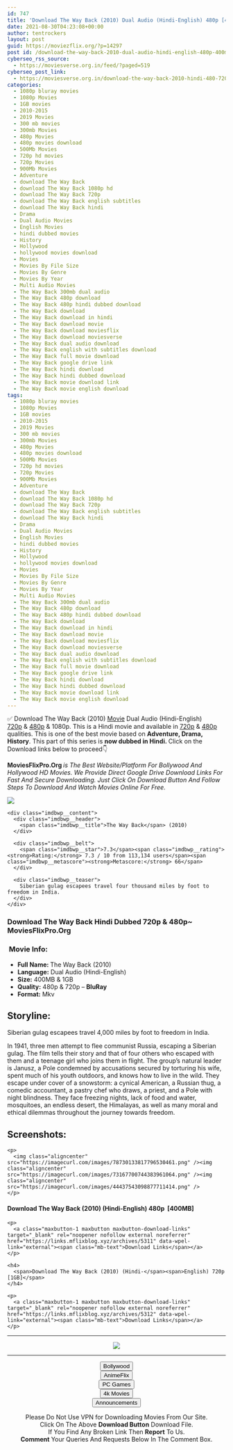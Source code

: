 ```yaml
---
id: 747
title: 'Download The Way Back (2010) Dual Audio (Hindi-English) 480p [400MB] || 720p [1GB]'
date: 2021-08-30T04:23:08+00:00
author: tentrockers
layout: post
guid: https://moviezflix.org/?p=14297
post id: /download-the-way-back-2010-dual-audio-hindi-english-480p-400mb-720p-1gb/
cyberseo_rss_source:
  - https://moviesverse.org.in/feed/?paged=519
cyberseo_post_link:
  - https://moviesverse.org.in/download-the-way-back-2010-hindi-480-720p/
categories:
  - 1080p bluray movies
  - 1080p Movies
  - 1GB movies
  - 2010-2015
  - 2019 Movies
  - 300 mb movies
  - 300mb Movies
  - 480p Movies
  - 480p movies download
  - 500Mb Movies
  - 720p hd movies
  - 720p Movies
  - 900Mb Movies
  - Adventure
  - download The Way Back
  - download The Way Back 1080p hd
  - download The Way Back 720p
  - download The Way Back english subtitles
  - download The Way Back hindi
  - Drama
  - Dual Audio Movies
  - English Movies
  - hindi dubbed movies
  - History
  - Hollywood
  - hollywood movies download
  - Movies
  - Movies By File Size
  - Movies By Genre
  - Movies By Year
  - Multi Audio Movies
  - The Way Back 300mb dual audio
  - The Way Back 480p download
  - The Way Back 480p hindi dubbed download
  - The Way Back download
  - The Way Back download in hindi
  - The Way Back download movie
  - The Way Back download moviesflix
  - The Way Back download moviesverse
  - The Way Back dual audio download
  - The Way Back english with subtitles download
  - The Way Back full movie download
  - The Way Back google drive link
  - The Way Back hindi download
  - The Way Back hindi dubbed download
  - The Way Back movie download link
  - The Way Back movie english download
tags:
  - 1080p bluray movies
  - 1080p Movies
  - 1GB movies
  - 2010-2015
  - 2019 Movies
  - 300 mb movies
  - 300mb Movies
  - 480p Movies
  - 480p movies download
  - 500Mb Movies
  - 720p hd movies
  - 720p Movies
  - 900Mb Movies
  - Adventure
  - download The Way Back
  - download The Way Back 1080p hd
  - download The Way Back 720p
  - download The Way Back english subtitles
  - download The Way Back hindi
  - Drama
  - Dual Audio Movies
  - English Movies
  - hindi dubbed movies
  - History
  - Hollywood
  - hollywood movies download
  - Movies
  - Movies By File Size
  - Movies By Genre
  - Movies By Year
  - Multi Audio Movies
  - The Way Back 300mb dual audio
  - The Way Back 480p download
  - The Way Back 480p hindi dubbed download
  - The Way Back download
  - The Way Back download in hindi
  - The Way Back download movie
  - The Way Back download moviesflix
  - The Way Back download moviesverse
  - The Way Back dual audio download
  - The Way Back english with subtitles download
  - The Way Back full movie download
  - The Way Back google drive link
  - The Way Back hindi download
  - The Way Back hindi dubbed download
  - The Way Back movie download link
  - The Way Back movie english download
---
```

<div class="thecontent clearfix">
  <p>
    ✅ Download The Way Back (2010) <a href="https://moviesverse.org.in/category/movies/" data-wpel-link="internal">Movie</a> Dual Audio (Hindi-English) <a href="https://moviesverse.org.in/720p-movies/" data-wpel-link="internal">720p</a>&nbsp;&&nbsp;<a href="https://moviesverse.org.in/480p-movies/" data-wpel-link="internal">480p</a> & 1080p. This is a Hindi movie and available in <a href="https://moviesverse.org.in/720p-movies/" data-wpel-link="internal">720p</a>&nbsp;&&nbsp;<a href="https://moviesverse.org.in/480p-movies/" data-wpel-link="internal">480p</a> qualities. This is one of the best movie based on <strong>Adventure, Drama, History</strong>. This part of this series is <strong>now dubbed in <span>Hindi.&nbsp;</span></strong><span>Click on the Download links below to proceed👇</span>
  </p>
  
  <p>
    <strong><span>MoviesFlixPro.Org&nbsp;</span></strong><em>is The Best Website/Platform For Bollywood And Hollywood HD Movies. We Provide Direct Google Drive Download Links For Fast And Secure Downloading. Just Click On Download Button And Follow Steps To&nbsp;Download And Watch Movies Online For Free.</em>
  </p>
  
  <div class="imdbwp imdbwp--movie dark">
    <div class="imdbwp__thumb">
      <a class="imdbwp__link" target="_blank" title="The Way Back" href="https://www.imdb.com/title/tt1023114/" rel="nofollow external noopener noreferrer" data-wpel-link="external"><img class="imdbwp__img" src="https://m.media-amazon.com/images/M/MV5BMTg5MTc5MTM3Ml5BMl5BanBnXkFtZTcwMDI2NzgwNA@@._V1_SX300.jpg" /></a>
    </div>
    
    <div class="imdbwp__content">
      <div class="imdbwp__header">
        <span class="imdbwp__title">The Way Back</span> (2010)
      </div>
      
      <div class="imdbwp__belt">
        <span class="imdbwp__star">7.3</span><span class="imdbwp__rating"><strong>Rating:</strong> 7.3 / 10 from 113,134 users</span><span class="imdbwp__metascore"><strong>Metascore:</strong> 66</span>
      </div>
      
      <div class="imdbwp__teaser">
        Siberian gulag escapees travel four thousand miles by foot to freedom in India.
      </div>
    </div>
  </div>
  
  <h3>
    <span>Download The Way Back Hindi Dubbed 720p & 480p~ MoviesFlixPro.Org</span>
  </h3>
  
  <h3>
    <span>&nbsp;Movie Info:&nbsp;</span>
  </h3>
  
  <ul>
    <li>
      <strong>Full Name: </strong>The Way Back (2010)
    </li>
    <li>
      <strong>Language:</strong> Dual Audio (Hindi-English)
    </li>
    <li>
      <strong>Size:</strong> 400MB & 1GB
    </li>
    <li>
      <strong>Quality:</strong> 480p & 720p – <span><strong>BluRay</strong></span>
    </li>
    <li>
      <strong>Format:</strong>&nbsp;Mkv
    </li>
  </ul>
  
  <h2>
    <span>Storyline:</span>
  </h2>
  
  <p>
    Siberian gulag escapees travel 4,000 miles by foot to freedom in India.
  </p>
  
  <div>
    In 1941, three men attempt to flee communist Russia, escaping a Siberian gulag. The film tells their story and that of four others who escaped with them and a teenage girl who joins them in flight. The group’s natural leader is Janusz, a Pole condemned by accusations secured by torturing his wife, spent much of his youth outdoors, and knows how to live in the wild. They escape under cover of a snowstorm: a cynical American, a Russian thug, a comedic accountant, a pastry chef who draws, a priest, and a Pole with night blindness. They face freezing nights, lack of food and water, mosquitoes, an endless desert, the Himalayas, as well as many moral and ethical dilemmas throughout the journey towards freedom.
  </div>
  
  <div class="summary_text">
    <h2>
      <span>Screenshots:</span>
    </h2>
    
    <p>
      <img class="aligncenter" src="https://imagecurl.com/images/78730133817796530461.png" /><img class="aligncenter" src="https://imagecurl.com/images/73167700744383961064.png" /><img class="aligncenter" src="https://imagecurl.com/images/44437543098877711414.png" />
    </p>
  </div>
  
  <div class="inline canwrap">
    <h4>
      <span>Download The Way Back (2010) (Hindi-English) </span><span>480p&nbsp; [400MB]</span>
    </h4>
    
    <p>
      <a class="maxbutton-1 maxbutton maxbutton-download-links" target="_blank" rel="noopener nofollow external noreferrer" href="https://links.mflixblog.xyz/archives/5311" data-wpel-link="external"><span class="mb-text">Download Links</span></a>
    </p>
    
    <h4>
      <span>Download The Way Back (2010) (Hindi-</span><span>English) 720p [1GB]</span>
    </h4>
    
    <p>
      <a class="maxbutton-1 maxbutton maxbutton-download-links" target="_blank" rel="noopener nofollow external noreferrer" href="https://links.mflixblog.xyz/archives/5312" data-wpel-link="external"><span class="mb-text">Download Links</span></a>
    </p>
  </div>
</div>

<center>
  </p> 
  
  <hr />
  
  <p>
    <a href="http://gdrivepro.xyz/join.php" data-wpel-link="external" target="_blank" rel="nofollow external noopener noreferrer"><img src="https://i.imgur.com/FhMdWdW.png" /></a>
  </p>
  
  <hr />
  
  <p>
    <a href="https://dogemovies.xyz" target="_blank" data-wpel-link="external" rel="nofollow external noopener noreferrer"><button class="button button5">Bollywood</button></a><br /> <a href="https://animeflix.in" target="_blank" data-wpel-link="external" rel="nofollow external noopener noreferrer"><button class="button button5">AnimeFlix</button></a><br /> <a href="https://gamesflix.net/" target="_blank" data-wpel-link="external" rel="nofollow external noopener noreferrer"><button class="button button5">PC Games</button></a><br /> <a href="https://uhdmovies.in" target="_blank" data-wpel-link="external" rel="nofollow external noopener noreferrer"><button class="button button5">4k Movies</button></a><br /> <a href="https://moviesverse.org.in/announcements/" target="_blank" data-wpel-link="internal" rel="noopener"><button class="button button5">Announcements</button></a>
  </p>
  
  <div class="alert alert-danger">
    Please Do Not Use VPN for Downloading Movies From Our Site.
  </div>
  
  <div class="alert alert-success">
    Click On The Above <strong>Download Button</strong> Download File.
  </div>
  
  <div class="alert alert-warning">
    If You Find Any Broken Link Then <strong>Report</strong> To Us.
  </div>
  
  <div class="alert alert-info">
    <strong>Comment</strong> Your Queries And Requests Below In The Comment Box.
  </div>
  
  <p>
    </center>
  </p>